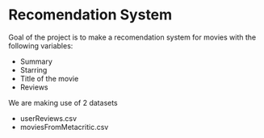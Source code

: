 # Recomendation System 
Goal of the project is to make a recomendation system for movies with the following variables:
- Summary
- Starring
- Title of the movie 
- Reviews

We are making use of 2 datasets
- userReviews.csv
- moviesFromMetacritic.csv
